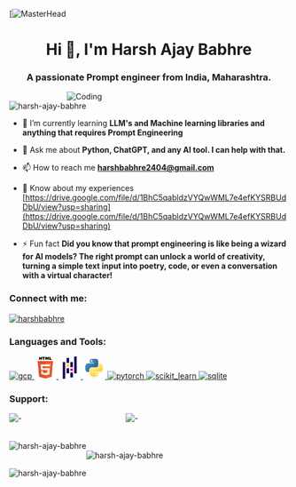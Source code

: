 [![MasterHead](https://repository-images.githubusercontent.com/588181932/e36ec678-7984-4cdd-8e4c-a3932772ff8e)
<h1 align="center">Hi 👋, I'm Harsh Ajay Babhre</h1>
<h3 align="center">A passionate Prompt engineer from India, Maharashtra.</h3>
<img align="right" alt="Coding" width="400" src="https://camo.githubusercontent.com/88adc7c88c9d3dba7479020846ed35d13410e3707c7f149e1c6140cc6beaef9a/68747470733a2f2f70687973696373677572756b756c2e66696c65732e776f726470726573732e636f6d2f323031392f30322f6368617261637465722d312e676966">

<p align="left"> <img src="https://komarev.com/ghpvc/?username=harsh-ajay-babhre&label=Profile%20views&color=0e75b6&style=flat" alt="harsh-ajay-babhre" /> </p>

- 🌱 I’m currently learning **LLM's and Machine learning libraries and anything that requires Prompt Engineering**

- 💬 Ask me about **Python, ChatGPT, and any AI tool. I can help with that.**

- 📫 How to reach me **harshbabhre2404@gmail.com**

- 📄 Know about my experiences [https://drive.google.com/file/d/1BhC5qabldzVYQwWML7e4efKYSRBUdDbU/view?usp=sharing](https://drive.google.com/file/d/1BhC5qabldzVYQwWML7e4efKYSRBUdDbU/view?usp=sharing)

- ⚡ Fun fact **Did you know that prompt engineering is like being a wizard for AI models? The right prompt can unlock a world of creativity, turning a simple text input into poetry, code, or even a conversation with a virtual character!**

<h3 align="left">Connect with me:</h3>
<p align="left">
<a href="https://instagram.com/harshbabhre" target="blank"><img align="center" src="https://raw.githubusercontent.com/rahuldkjain/github-profile-readme-generator/master/src/images/icons/Social/instagram.svg" alt="harshbabhre" height="30" width="40" /></a>
</p>

<h3 align="left">Languages and Tools:</h3>
<p align="left"> <a href="https://cloud.google.com" target="_blank" rel="noreferrer"> <img src="https://www.vectorlogo.zone/logos/google_cloud/google_cloud-icon.svg" alt="gcp" width="40" height="40"/> </a> <a href="https://www.w3.org/html/" target="_blank" rel="noreferrer"> <img src="https://raw.githubusercontent.com/devicons/devicon/master/icons/html5/html5-original-wordmark.svg" alt="html5" width="40" height="40"/> </a> <a href="https://pandas.pydata.org/" target="_blank" rel="noreferrer"> <img src="https://raw.githubusercontent.com/devicons/devicon/2ae2a900d2f041da66e950e4d48052658d850630/icons/pandas/pandas-original.svg" alt="pandas" width="40" height="40"/> </a> <a href="https://www.python.org" target="_blank" rel="noreferrer"> <img src="https://raw.githubusercontent.com/devicons/devicon/master/icons/python/python-original.svg" alt="python" width="40" height="40"/> </a> <a href="https://pytorch.org/" target="_blank" rel="noreferrer"> <img src="https://www.vectorlogo.zone/logos/pytorch/pytorch-icon.svg" alt="pytorch" width="40" height="40"/> </a> <a href="https://scikit-learn.org/" target="_blank" rel="noreferrer"> <img src="https://upload.wikimedia.org/wikipedia/commons/0/05/Scikit_learn_logo_small.svg" alt="scikit_learn" width="40" height="40"/> </a> <a href="https://www.sqlite.org/" target="_blank" rel="noreferrer"> <img src="https://www.vectorlogo.zone/logos/sqlite/sqlite-icon.svg" alt="sqlite" width="40" height="40"/> </a> </p>

<h3 align="left">Support:</h3>
<p><a href="https://www.buymeacoffee.com/-"> <img align="left" src="https://cdn.buymeacoffee.com/buttons/v2/default-yellow.png" height="50" width="210" alt="-" /></a><a href="https://ko-fi.com/-"> <img align="left" src="https://cdn.ko-fi.com/cdn/kofi3.png?v=3" height="50" width="210" alt="-" /></a></p><br><br>

<p><img align="left" src="https://github-readme-stats.vercel.app/api/top-langs?username=harsh-ajay-babhre&show_icons=true&locale=en&layout=compact" alt="harsh-ajay-babhre" /></p>

<p>&nbsp;<img align="center" src="https://github-readme-stats.vercel.app/api?username=harsh-ajay-babhre&show_icons=true&locale=en" alt="harsh-ajay-babhre" /></p>

<p><img align="center" src="https://github-readme-streak-stats.herokuapp.com/?user=harsh-ajay-babhre&" alt="harsh-ajay-babhre" /></p>
